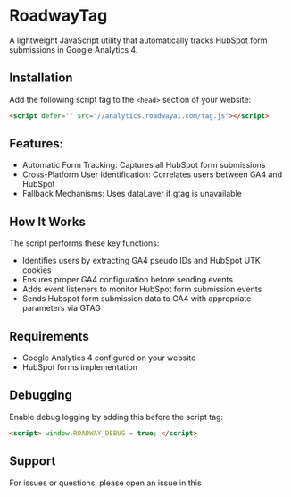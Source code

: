 # RoadwayTag
A lightweight JavaScript utility that automatically tracks HubSpot form submissions in Google Analytics 4.

## Installation
Add the following script tag to the `<head>` section of your website:
```html
<script defer="" src="//analytics.roadwayai.com/tag.js"></script>
```

## Features:
* Automatic Form Tracking: Captures all HubSpot form submissions
* Cross-Platform User Identification: Correlates users between GA4 and HubSpot
* Fallback Mechanisms: Uses dataLayer if gtag is unavailable

## How It Works
The script performs these key functions:
* Identifies users by extracting GA4 pseudo IDs and HubSpot UTK cookies
* Ensures proper GA4 configuration before sending events
* Adds event listeners to monitor HubSpot form submission events
* Sends Hubspot form submission data to GA4 with appropriate parameters via GTAG

## Requirements
* Google Analytics 4 configured on your website
* HubSpot forms implementation

## Debugging
Enable debug logging by adding this before the script tag:
```html
<script> window.ROADWAY_DEBUG = true; </script>
```

## Support
For issues or questions, please open an issue in this 
